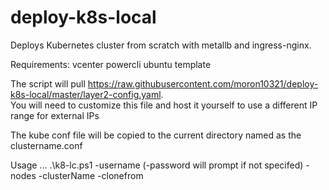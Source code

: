 # deploy-k8s-local
Deploys Kubernetes cluster from scratch with metallb and ingress-nginx.

Requirements:
vcenter
powercli
ubuntu template

The script will pull  https://raw.githubusercontent.com/moron10321/deploy-k8s-local/master/layer2-config.yaml.  
You will need to customize this file and host it yourself to use a different IP range for external IPs

The kube conf file will be copied to the current directory named as the clustername.conf

Usage
...
.\k8-lc.ps1 -username <guest username> (-password <guest password> will prompt if not specifed) -nodes <number of nodes to add or remove> -clusterName <cluster-name> -clonefrom <template vm> -portGroup <portgroup to connect to> (-server <vcenter if not connected>) (-remove $true <removes nodes>) (-master $true <removes master and cluster>)
...
  
examples

1) Build a 3 node culster on an already connected vcenter (connect-viserver vcenter) from a template vm ubuntu-18.0.4-lts on the "VM Network" network
...
.\k8-lc.ps1 -username k8admin -nodes 3 -clusterName Test-Cluster -clonefrom ubuntu-18.0.4-lts -portGroup "VM Network"
...
2) Scale existing cluster Test-Cluster up by 3 nodes
...
.\k8-lc.ps1 -username k8admin -nodes 2 -clusterName Test-Cluster -clonefrom ubuntu-18.0.4-lts -portGroup "VM Network"
...
3) Scale existing cluster Test-Cluster down by 2 nodes
...
.\k8-lc.ps1 -username k8admin -nodes 2 -clusterName Test-Cluster -clonefrom ubuntu-18.0.4-lts -portGroup "VM Network" -remove $true
...
4) Delete cluster Test-Cluster
...
.\k8-lc.ps1 -username k8admin -nodes 3 -clusterName Test-Cluster -clonefrom ubuntu-18.0.4-lts -portGroup "VM Network" -remove $true -master $true
...
App deployment:

To deploy planspotter (https://github.com/yfauser/planespotter)

You may execute the following if you named your cluster Test-Cluster  Please note the frontend hostname foudn in https://raw.githubusercontent.com/moron10321/deploy-k8s-local/master/frontend-deployment_all_k8s.yaml
...
kubectl --kubeconfig=Test-Cluster.conf create ns planespotter
kubectl --kubeconfig=Test-Cluster.conf config set-context kubernetes-admin@kubernetes --namespace planespotter
kubectl --kubeconfig=Test-Cluster.conf create -f https://raw.githubusercontent.com/moron10321/deploy-k8s-local/master/mysql_pod.yaml
kubectl --kubeconfig=Test-Cluster.conf create -f https://raw.githubusercontent.com/yfauser/planespotter/master/kubernetes/app-server-deployment_all_k8s.yaml
kubectl --kubeconfig=Test-Cluster.conf create -f https://raw.githubusercontent.com/moron10321/deploy-k8s-local/master/frontend-deployment_all_k8s.yaml
kubectl --kubeconfig=Test-Cluster.conf create -f https://raw.githubusercontent.com/yfauser/planespotter/master/kubernetes/redis_and_adsb_sync_all_k8s.yaml
...

To find the LB IP:
...
kubectl --kubeconfig=Test-Cluster.conf get services --all-namespaces
...
